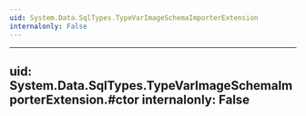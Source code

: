 ```yaml
---
uid: System.Data.SqlTypes.TypeVarImageSchemaImporterExtension
internalonly: False
---
```


---
uid: System.Data.SqlTypes.TypeVarImageSchemaImporterExtension.#ctor
internalonly: False
---
